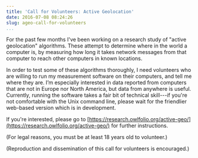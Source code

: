 ```yaml
---
title: 'Call for Volunteers: Active Geolocation'
date: 2016-07-08 08:24:26
slug: ageo-call-for-volunteers
...
```


For the past few months I've been working on a research study of "active
geolocation" algorithms.  These attempt to determine where in the world
a computer is, by measuring how long it takes network messages from that
computer to reach other computers in known locations.

In order to test some of these algorithms thoroughly, I need volunteers
who are willing to run my measurement software on their computers, and
tell me where they are. I’m especially interested in data reported
from computers that are not in Europe nor North America, but data from
anywhere is useful.  Currently, running the software takes a fair bit of
technical skill---if you're not comfortable with the Unix command line,
please wait for the friendlier web-based version which is in development.

If you're interested, please go to
[https://research.owlfolio.org/active-geo/](https://research.owlfolio.org/active-geo/)
for further instructions.

(For legal reasons, you must be at least 18 years old to volunteer.)

(Reproduction and dissemination of this call for volunteers is encouraged.)
